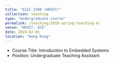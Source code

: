 ```yaml
---
title: "ELEC 3300 (HKUST)"
collection: teaching
type: "Undergraduate course"
permalink: /teaching/2019-spring-teaching-4/
venue: "HKUST, ECE"
date: 2019-02-01
location: "Hong Kong"
---
```


* Course Title: Introduction to Embedded Systems
* Position: Undergraduate Teaching Assistant